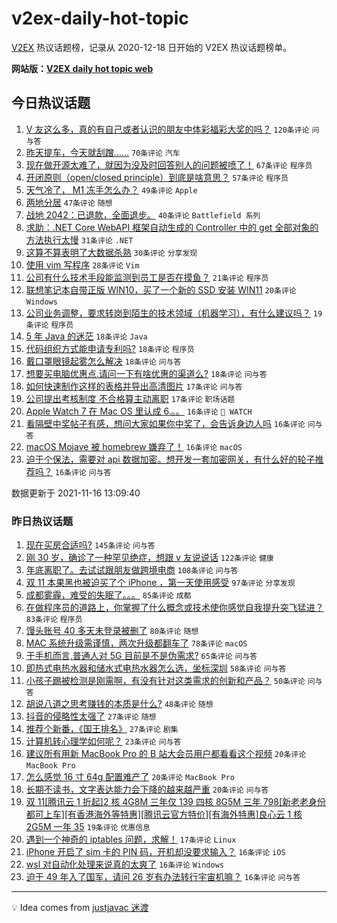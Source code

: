 # v2ex-daily-hot-topic

[V2EX](https://www.v2ex.com/) 热议话题榜，记录从 2020-12-18 日开始的 V2EX 热议话题榜单。

**网站版：[V2EX daily hot topic web](https://boojack.github.io/v2ex-daily-hot-topic-web/)**

## 今日热议话题

<!-- TODAY BEGIN -->

1. [V 友这么多，真的有自己或者认识的朋友中体彩福彩大奖的吗？](https://www.v2ex.com/t/815685) `120条评论` `问与答`
1. [昨天提车，今天就刮蹭……](https://www.v2ex.com/t/815717) `70条评论` `汽车`
1. [现在做开源太难了，就因为没及时回答别人的问题被喷了！](https://www.v2ex.com/t/815817) `67条评论` `程序员`
1. [开闭原则（open/closed principle）到底是啥意思？](https://www.v2ex.com/t/815704) `57条评论` `程序员`
1. [天气冷了， M1 冻手怎么办？](https://www.v2ex.com/t/815733) `49条评论` `Apple`
1. [两地分居](https://www.v2ex.com/t/815677) `47条评论` `随想`
1. [战地 2042：已退款，全面退步。](https://www.v2ex.com/t/815695) `40条评论` `Battlefield 系列`
1. [求助：.NET Core WebAPI 框架自动生成的 Controller 中的 get 全部对象的方法执行太慢](https://www.v2ex.com/t/815708) `31条评论` `.NET`
1. [这算不算表明了大数据杀熟](https://www.v2ex.com/t/815701) `30条评论` `分享发现`
1. [使用 vim 写程序](https://www.v2ex.com/t/815810) `28条评论` `Vim`
1. [公司有什么技术手段能监测到员工是否在摸鱼？](https://www.v2ex.com/t/815845) `21条评论` `程序员`
1. [联想笔记本自带正版 WIN10，买了一个新的 SSD 安装 WIN11](https://www.v2ex.com/t/815720) `20条评论` `Windows`
1. [公司业务调整，要求转岗到陌生的技术领域（机器学习），有什么建议吗？](https://www.v2ex.com/t/815802) `19条评论` `程序员`
1. [5 年 Java 的迷茫](https://www.v2ex.com/t/815838) `18条评论` `Java`
1. [代码组织方式能申请专利吗?](https://www.v2ex.com/t/815815) `18条评论` `程序员`
1. [戴口罩眼镜起雾怎么解决](https://www.v2ex.com/t/815792) `18条评论` `问与答`
1. [想要买电脑优惠点.请问一下有啥优惠的渠道么?](https://www.v2ex.com/t/815670) `18条评论` `问与答`
1. [如何快速制作这样的表格并导出高清图片](https://www.v2ex.com/t/815828) `17条评论` `问与答`
1. [公司提出考核制度 不合格算主动离职](https://www.v2ex.com/t/815766) `17条评论` `职场话题`
1. [Apple Watch 7 在 Mac OS 里认成 6.。。](https://www.v2ex.com/t/815804) `16条评论` ` WATCH`
1. [看隔壁中奖帖子有感，想问大家如果你中奖了，会告诉身边人吗](https://www.v2ex.com/t/815769) `16条评论` `问与答`
1. [macOS Mojave 被 homebrew 嫌弃了！](https://www.v2ex.com/t/815746) `16条评论` `macOS`
1. [迫于个保法，需要对 api 数据加密。想开发一套加密网关，有什么好的轮子推荐吗？](https://www.v2ex.com/t/815662) `16条评论` `问与答`

数据更新于 2021-11-16 13:09:40

<!-- TODAY END -->

### 昨日热议话题

<!-- YESTERDAY BEGIN -->

1. [现在买房合适吗?](https://www.v2ex.com/t/815450) `145条评论` `问与答`
1. [刚 30 岁，确诊了一种罕见绝症，想跟 v 友说说话](https://www.v2ex.com/t/815528) `122条评论` `健康`
1. [年底离职了。去试试跟朋友做跨境电商](https://www.v2ex.com/t/815408) `108条评论` `问与答`
1. [双 11 本果黑也被迫买了个 iPhone ，第一天使用感受](https://www.v2ex.com/t/815399) `97条评论` `分享发现`
1. [成都雾霾，难受的失眠了。。。](https://www.v2ex.com/t/815397) `85条评论` `成都`
1. [在做程序员的道路上，你掌握了什么概念或技术使你感觉自我提升突飞猛进？](https://www.v2ex.com/t/815465) `83条评论` `程序员`
1. [馒头账号 40 多天未登录被删了](https://www.v2ex.com/t/815556) `80条评论` `随想`
1. [MAC 系统升级需谨慎，两次升级都翻车了](https://www.v2ex.com/t/815422) `78条评论` `macOS`
1. [于手机而言,普通人对 5G 目前是不是伪需求?](https://www.v2ex.com/t/815490) `65条评论` `问与答`
1. [即热式电热水器和储水式电热水器怎么选，坐标深圳](https://www.v2ex.com/t/815443) `58条评论` `问与答`
1. [小孩子踢被检测是刚需啊，有没有针对这类需求的创新和产品？](https://www.v2ex.com/t/815466) `50条评论` `问与答`
1. [胡说八道之思考赚钱的本质是什么?](https://www.v2ex.com/t/815418) `48条评论` `随想`
1. [抖音的侵略性太强了](https://www.v2ex.com/t/815522) `27条评论` `随想`
1. [推荐个新番，《国王排名》](https://www.v2ex.com/t/815499) `27条评论` `剧集`
1. [计算机转心理学如何呢？](https://www.v2ex.com/t/815516) `23条评论` `问与答`
1. [建议所有用新 MacBook Pro 的 B 站大会员用户都看看这个视频](https://www.v2ex.com/t/815582) `20条评论` `MacBook Pro`
1. [怎么感觉 16 寸 64g 配置难产了](https://www.v2ex.com/t/815514) `20条评论` `MacBook Pro`
1. [长期不读书，文字表达能力会下降的越来越严重](https://www.v2ex.com/t/815410) `20条评论` `问与答`
1. [双 11[腾讯云 1 折起]2 核 4G8M 三年仅 139 四核 8G5M 三年 798[新老老身份都可上车][有香港海外等特惠][腾讯云官方特价][有海外特惠]良心云 1 核 2G5M 一年 35](https://www.v2ex.com/t/815412) `19条评论` `优惠信息`
1. [遇到一个神奇的 iptables 问题，求解！](https://www.v2ex.com/t/815599) `17条评论` `Linux`
1. [iPhone 开启了 sim 卡的 PIN 码，开机却没要求输入？](https://www.v2ex.com/t/815612) `16条评论` `iOS`
1. [wsl 对自动化处理来说真的太爽了](https://www.v2ex.com/t/815606) `16条评论` `Windows`
1. [迫于 49 年入了国军，请问 26 岁有办法转行宇宙机嘛？](https://www.v2ex.com/t/815524) `16条评论` `问与答`

<!-- YESTERDAY END -->

---

💡 Idea comes from [justjavac 迷渡](https://github.com/justjavac/)
